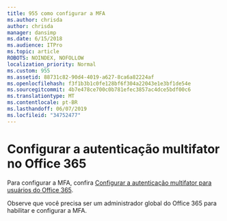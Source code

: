 ```yaml
---
title: 955 como configurar a MFA
ms.author: chrisda
author: chrisda
manager: dansimp
ms.date: 6/15/2018
ms.audience: ITPro
ms.topic: article
ROBOTS: NOINDEX, NOFOLLOW
localization_priority: Normal
ms.custom: 955
ms.assetid: 88731c82-90d4-4019-a627-8ca6a82224af
ms.openlocfilehash: f3f1b3b1c0fe128bf6f304a22043e1e3bf1de54e
ms.sourcegitcommit: 4b7e478ce700c0b781efec3857ac4dce5bdf00c6
ms.translationtype: MT
ms.contentlocale: pt-BR
ms.lasthandoff: 06/07/2019
ms.locfileid: "34752477"
---
```

# <a name="configure-multi-factor-authentication-in-office-365"></a>Configurar a autenticação multifator no Office 365

Para configurar a MFA, confira [Configurar a autenticação multifator para usuários do Office 365](https://support.office.com/article/8f0454b2-f51a-4d9c-bcde-2c48e41621c6.aspx).

Observe que você precisa ser um administrador global do Office 365 para habilitar e configurar a MFA.
